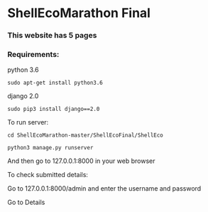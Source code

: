 # ShellEcoMarathon Final

### This website has 5 pages

### Requirements:

python 3.6
```shell
sudo apt-get install python3.6
```

django 2.0
```shell
sudo pip3 install django==2.0
```
To run server:
```shell
cd ShellEcoMarathon-master/ShellEcoFinal/ShellEco

python3 manage.py runserver
```

And then go to 127.0.0.1:8000 in your web browser

To check submitted details:

Go to 127.0.0.1:8000/admin and enter the username and password 

Go to Details
